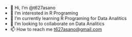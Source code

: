 - 👋 Hi, I’m @t627asano
- 👀 I’m interested in R Programing
- 🌱 I’m currently learning R Programing for Data Analitics
- 💞️ I’m looking to collaborate on Data Analitics
- 📫 How to reach me t627asano@gmail.com

<!---
t627asano/t627asano is a ✨ special ✨ repository because its `README.md` (this file) appears on your GitHub profile.
You can click the Preview link to take a look at your changes.
--->
